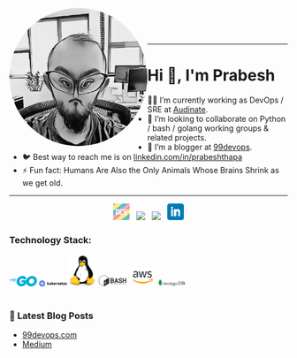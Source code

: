 <p align='center'>
  <img width="250" align='left' style="border-radius: 50%" src="https://github.com/pgaijin66/pgaijin66/blob/main/icon/avatar.png?raw=true">
</p>

<br />
<br />
<br />

---

# Hi 👋, I'm Prabesh

- 👨‍💻 I’m currently working as DevOps / SRE at [Audinate](http://audinate.com/). 
- 🐧 I’m looking to collaborate on Python / bash / golang working groups & related projects. 
- 🐍 I’m a blogger at [99devops](https://99devops.com). 
- 🐦 Best way to reach me is on [linkedin.com/in/prabeshthapa](https://www.linkedin.com/in/prabeshthapa)
- ⚡  Fun fact: Humans Are Also the Only Animals Whose Brains Shrink as we get old.

---


<p align='center'>
<a href="https://dev.to/pgaijin66"><img height="30" src="https://raw.githubusercontent.com/pgaijin66/pgaijin66/main/icon/dev.png"></a>&nbsp;&nbsp;
<a href="https://twitter.com/pgaijin66"><img height="30" src="https://raw.githubusercontent.com/pgaijin66/pgaijin66/main/icon/twitter.png="></a>&nbsp;&nbsp;
<a href="https://instagram.com/pgaijin66"><img height="30" src="https://raw.githubusercontent.com/pgaijin66/pgaijin66/main/icon/instagram.jpg"></a>&nbsp;&nbsp;
<a href="https://www.linkedin.com/in/prabeshthapa/"><img height="30" src="https://raw.githubusercontent.com/pgaijin66/pgaijin66/main/icon/linkedin.png?raw=true"></a>
</p>


### Technology Stack:

<img src="icon/go.png" width="50" style="display: inline">
<img src="icon/k8s.png" width="50"> 
<img src="icon/tux.png" width="50"> 
<img src="icon/bash.png" width="50"> 
<img src="icon/aws.png" width="50">
<img src="icon/mongo.png" width="50"> 


<br />
<br />

### 📕 Latest Blog Posts

- [99devops.com](https://99devops.com) <br />
- [Medium](https://pgaijin66.medium.com/) <br />




